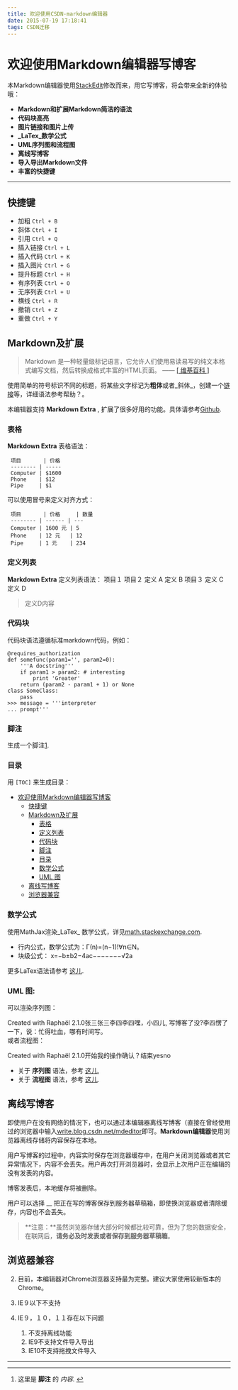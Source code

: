 ```yaml
---
title: 欢迎使用CSDN-markdown编辑器
date: 2015-07-19 17:18:41
tags: CSDN迁移
---
```

  # 欢迎使用Markdown编辑器写博客

 本Markdown编辑器使用[StackEdit](https://github.com/benweet/stackedit)修改而来，用它写博客，将会带来全新的体验哦：

  
  * **Markdown和扩展Markdown简洁的语法** 
  * **代码块高亮** 
  * **图片链接和图片上传** 
  * **_LaTex_数学公式** 
  * **UML序列图和流程图** 
  * **离线写博客** 
  * **导入导出Markdown文件** 
  * **丰富的快捷键**  
--------
 
## 快捷键

  
  * 加粗  `Ctrl + B`   
  * 斜体  `Ctrl + I`   
  * 引用  `Ctrl + Q`  
  * 插入链接  `Ctrl + L`  
  * 插入代码  `Ctrl + K`  
  * 插入图片  `Ctrl + G`  
  * 提升标题  `Ctrl + H`  
  * 有序列表  `Ctrl + O`  
  * 无序列表  `Ctrl + U`  
  * 横线  `Ctrl + R`  
  * 撤销  `Ctrl + Z`  
  * 重做  `Ctrl + Y`   
## Markdown及扩展

 
> Markdown 是一种轻量级标记语言，它允许人们使用易读易写的纯文本格式编写文档，然后转换成格式丰富的HTML页面。 —— [ [ 维基百科 ]](https://zh.wikipedia.org/wiki/Markdown)
> 
>  
 使用简单的符号标识不同的标题，将某些文字标记为**粗体**或者_斜体_，创建一个[链接](http://www.csdn.net)等，详细语法参考帮助？。

 本编辑器支持 **Markdown Extra** , 扩展了很多好用的功能。具体请参考[Github](https://github.com/jmcmanus/pagedown-extra). 

 
### 表格

 **Markdown Extra** 表格语法：

 
     项目       | 价格   
     -------- | ----- 
     Computer | $1600
     Phone    | $12  
     Pipe     | $1   

 可以使用冒号来定义对齐方式：

 
     项目       | 价格     | 数量 
     -------- | ------ | --- 
     Computer | 1600 元 | 5  
     Phone    | 12 元   | 12 
     Pipe     | 1 元    | 234

 
### 定义列表

  **Markdown Extra** 定义列表语法： 项目１ 项目２ 定义 A 定义 B 项目３ 定义 C  定义 D

 
> 定义D内容
> 
>  
   
### 代码块

 代码块语法遵循标准markdown代码，例如：

 
```
@requires_authorization
def somefunc(param1='', param2=0):
    '''A docstring'''
    if param1 > param2: # interesting
        print 'Greater'
    return (param2 - param1 + 1) or None
class SomeClass:
    pass
>>> message = '''interpreter
... prompt'''
```
 
### 脚注

 生成一个脚注[1](#fn:footnote).

 
### 目录

 用  `[TOC]` 来生成目录：

 * [欢迎使用Markdown编辑器写博客](#欢迎使用markdown编辑器写博客) 
      * [快捷键](#快捷键) 
      * [Markdown及扩展](#markdown及扩展) 
          * [表格](#表格) 
          * [定义列表](#定义列表) 
          * [代码块](#代码块) 
          * [脚注](#脚注) 
          * [目录](#目录) 
          * [数学公式](#数学公式) 
          * [UML 图](#uml-图)   
      * [离线写博客](#离线写博客) 
      * [浏览器兼容](#浏览器兼容)      
 

 
### 数学公式

 使用MathJax渲染_LaTex_ 数学公式，详见[math.stackexchange.com](http://math.stackexchange.com/).

  
  * 行内公式，数学公式为：Γ(n)=(n−1)!∀n∈N。 
  * 块级公式：  x=−b±b2−4ac−−−−−−−√2a  


 更多LaTex语法请参考 [这儿](http://meta.math.stackexchange.com/questions/5020/mathjax-basic-tutorial-and-quick-reference).

 
### UML 图:

 可以渲染序列图：

 Created with Raphaël 2.1.0张三张三李四李四嘿，小四儿, 写博客了没?李四愣了一下，说：忙得吐血，哪有时间写。  
 或者流程图：

 Created with Raphaël 2.1.0开始我的操作确认？结束yesno  
  
  * 关于 **序列图** 语法，参考 [这儿](http://bramp.github.io/js-sequence-diagrams/), 
  * 关于 **流程图** 语法，参考 [这儿](http://adrai.github.io/flowchart.js/).  
## 离线写博客

 即使用户在没有网络的情况下，也可以通过本编辑器离线写博客（直接在曾经使用过的浏览器中输入[write.blog.csdn.net/mdeditor](http://write.blog.csdn.net/mdeditor)即可。**Markdown编辑器**使用浏览器离线存储将内容保存在本地。

 用户写博客的过程中，内容实时保存在浏览器缓存中，在用户关闭浏览器或者其它异常情况下，内容不会丢失。用户再次打开浏览器时，会显示上次用户正在编辑的没有发表的内容。

 博客发表后，本地缓存将被删除。 

 用户可以选择 __ 把正在写的博客保存到服务器草稿箱，即使换浏览器或者清除缓存，内容也不会丢失。

 
> **注意：**虽然浏览器存储大部分时候都比较可靠，但为了您的数据安全，在联网后，**请务必及时发表或者保存到服务器草稿箱**。
> 
>  
 
## 浏览器兼容

  
  2. 目前，本编辑器对Chrome浏览器支持最为完整。建议大家使用较新版本的Chrome。 
  4. IE９以下不支持 
  6. IE９，１０，１１存在以下问题   
      
       1. 不支持离线功能 
       3. IE9不支持文件导入导出 
       5. IE10不支持拖拽文件导入  
--------
 --------

  1. 这里是 **脚注** 的 _内容_. [↩](#fnref:footnote)  
   
  